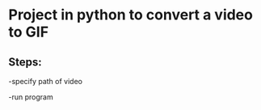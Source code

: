 # Project in python to convert a video to GIF

## Steps:
  -specify path of video
  
  -run program
